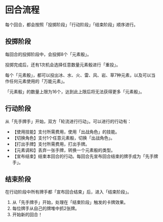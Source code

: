 # 回合流程

每个回合，都会按照「投掷阶段」「行动阶段」「结束阶段」顺序进行。

## 投掷阶段

每回合的投掷阶段中，会投掷8个「元素骰」。

投掷完成后，还有1次机会选择任意数量元素骰进行「重投」。

每个「元素骰」，都可以投出冰、水、火、雷、风、岩、草7种元素，以及可以当作任何元素使用的「万能元素」。

「元素骰」的数量上限为16个，达到此上限后将无法获得更多「元素骰」。

## 行动阶段

从「先手牌手」开始，双方「轮流进行行动」。可以进行的行动有：
- 【使用技能】支付所需费用，使用「出战角色」的技能。
- 【切换角色】支付1个任意元素骰，切换「出战角色」。
- 【打出手牌】支付所需费用，打出手牌。
- 【元素调和】丢弃一张手牌，转换一个元素骰的类型。
- 【宣布结束】结束本回合的行动。每回合先宣布回合结束的牌手成为「先手牌手」。

## 结束阶段

在行动阶段中所有牌手都「宣布回合结束」后，进入「结束阶段」。
1. 从「先手牌手」开始，处理在「结束阶段」触发的卡牌效果。
2. 每位牌手从自己的牌堆中抓2张牌。
3. 开始新的回合！
